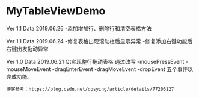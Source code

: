 # MyTableViewDemo

Ver 1.1 Data 2019.06.26
  -添加增加行、删除行和清空表格方法

Ver 1.1 Data 2019.06.24
  -修复表格出现滚动栏后显示异常
  -修复添加右键功能后右键出发拖动异常

Ver 1.0 Data 2019.06.21
Qt实现整行拖动表格
    通过改写
        -mousePressEvent
        -mouseMoveEvent
        -dragEnterEvent
        -dragMoveEvent
        -dropEvent
    五个事件以完成功能。
    
    博客参考：https://blog.csdn.net/dpsying/article/details/77206127
